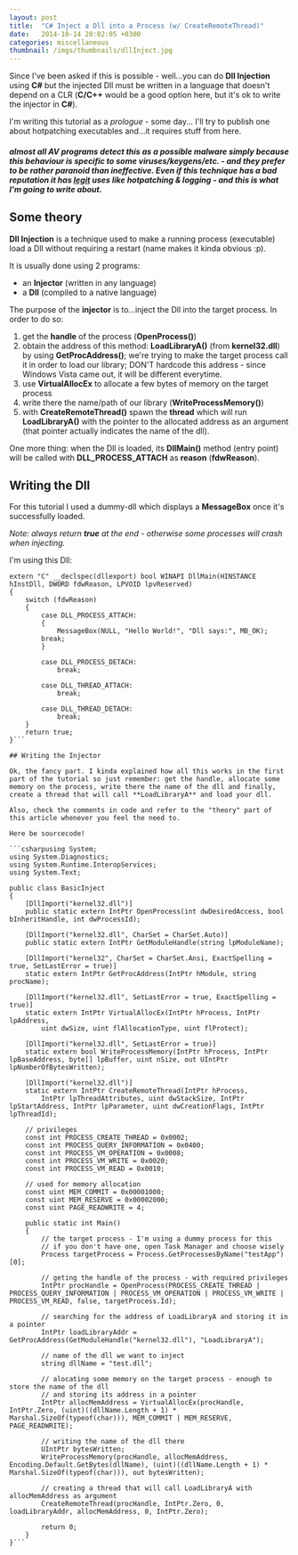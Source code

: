 ```yaml
---
layout: post
title:  "C# Inject a Dll into a Process (w/ CreateRemoteThread)"
date:   2014-10-14 20:02:05 +0300
categories: miscellaneous
thumbnail: /imgs/thumbnails/dllInject.jpg
---
```


Since I've been asked if this is possible - well...you can do **Dll Injection** using **C#** but the injected Dll must be written in a language that doesn't depend on a CLR (**C/C++** would be a good option here, but it's ok to write the injector in **C#**).

I'm writing this tutorial as a _prologue_ - some day... I'll try to publish one about hotpatching executables and...it requires stuff from here.

##### almost all AV programs detect this as a possible malware simply because this behaviour is specific to some viruses/keygens/etc. - and they prefer to be rather paranoid than ineffective. Even if this technique has a _bad reputation_ it has <u>legit</u> uses like hotpatching & logging - and this is what I'm going to write about.

## Some theory

**Dll Injection** is a technique used to make a running process (executable) load a Dll without requiring a restart (name makes it kinda obvious :p).

It is usually done using 2 programs:

*   an **Injector** (written in any language)
*   a **Dll** (compiled to a native language)

The purpose of the **injector** is to...inject the Dll into the target process.
In order to do so:

1.  get the **handle** of the process (**OpenProcess()**)
2.  obtain the address of this method: **LoadLibraryA()** (from **kernel32.dll**) by using **GetProcAddress()**; we're trying to make the target process call it in order to load our library; DON'T hardcode this address - since Windows Vista came out, it will be different everytime.
3.  use **VirtualAllocEx** to allocate a few bytes of memory on the target process
4.  write there the name/path of our library (**WriteProcessMemory()**)
5.  with **CreateRemoteThread()** spawn the **thread** which will run **LoadLibraryA()** with the pointer to the allocated address as an argument (that pointer actually indicates the name of the dll).

One more thing: when the Dll is loaded, its **DllMain()** method (entry point) will be called with **DLL_PROCESS_ATTACH** as **reason** (**fdwReason**).

## Writing the Dll

For this tutorial I used a dummy-dll which displays a **MessageBox** once it's successfully loaded.

_Note: always return **true** at the end - otherwise some processes will crash when injecting._

I'm using this Dll:

```c#include<Windows.h>
extern "C" __declspec(dllexport) bool WINAPI DllMain(HINSTANCE hInstDll, DWORD fdwReason, LPVOID lpvReserved)
{
    switch (fdwReason)
    {
        case DLL_PROCESS_ATTACH:
        {
            MessageBox(NULL, "Hello World!", "Dll says:", MB_OK);
	    break;
        }

        case DLL_PROCESS_DETACH:
            break;

        case DLL_THREAD_ATTACH:
            break;

        case DLL_THREAD_DETACH:
            break;
    }
    return true;
}```

## Writing the Injector

Ok, the fancy part. I kinda explained how all this works in the first part of the tutorial so just remember: get the handle, allocate some memory on the process, write there the name of the dll and finally, create a thread that will call **LoadLibraryA** and load your dll.

Also, check the comments in code and refer to the "theory" part of this article whenever you feel the need to.

Here be sourcecode!

```csharpusing System;
using System.Diagnostics;
using System.Runtime.InteropServices;
using System.Text;

public class BasicInject
{
    [DllImport("kernel32.dll")]
    public static extern IntPtr OpenProcess(int dwDesiredAccess, bool bInheritHandle, int dwProcessId);

    [DllImport("kernel32.dll", CharSet = CharSet.Auto)]
    public static extern IntPtr GetModuleHandle(string lpModuleName);

    [DllImport("kernel32", CharSet = CharSet.Ansi, ExactSpelling = true, SetLastError = true)]
    static extern IntPtr GetProcAddress(IntPtr hModule, string procName);

    [DllImport("kernel32.dll", SetLastError = true, ExactSpelling = true)]
    static extern IntPtr VirtualAllocEx(IntPtr hProcess, IntPtr lpAddress,
        uint dwSize, uint flAllocationType, uint flProtect);

    [DllImport("kernel32.dll", SetLastError = true)]
    static extern bool WriteProcessMemory(IntPtr hProcess, IntPtr lpBaseAddress, byte[] lpBuffer, uint nSize, out UIntPtr lpNumberOfBytesWritten);

    [DllImport("kernel32.dll")]
    static extern IntPtr CreateRemoteThread(IntPtr hProcess,
        IntPtr lpThreadAttributes, uint dwStackSize, IntPtr lpStartAddress, IntPtr lpParameter, uint dwCreationFlags, IntPtr lpThreadId);

    // privileges
    const int PROCESS_CREATE_THREAD = 0x0002;
    const int PROCESS_QUERY_INFORMATION = 0x0400;
    const int PROCESS_VM_OPERATION = 0x0008;
    const int PROCESS_VM_WRITE = 0x0020;
    const int PROCESS_VM_READ = 0x0010;

    // used for memory allocation
    const uint MEM_COMMIT = 0x00001000;
    const uint MEM_RESERVE = 0x00002000;
    const uint PAGE_READWRITE = 4;

    public static int Main()
    {
        // the target process - I'm using a dummy process for this
        // if you don't have one, open Task Manager and choose wisely
        Process targetProcess = Process.GetProcessesByName("testApp")[0];

        // geting the handle of the process - with required privileges
        IntPtr procHandle = OpenProcess(PROCESS_CREATE_THREAD | PROCESS_QUERY_INFORMATION | PROCESS_VM_OPERATION | PROCESS_VM_WRITE | PROCESS_VM_READ, false, targetProcess.Id);

        // searching for the address of LoadLibraryA and storing it in a pointer
        IntPtr loadLibraryAddr = GetProcAddress(GetModuleHandle("kernel32.dll"), "LoadLibraryA");

        // name of the dll we want to inject
        string dllName = "test.dll";

        // alocating some memory on the target process - enough to store the name of the dll
        // and storing its address in a pointer
        IntPtr allocMemAddress = VirtualAllocEx(procHandle, IntPtr.Zero, (uint)((dllName.Length + 1) * Marshal.SizeOf(typeof(char))), MEM_COMMIT | MEM_RESERVE, PAGE_READWRITE);

        // writing the name of the dll there
        UIntPtr bytesWritten;
        WriteProcessMemory(procHandle, allocMemAddress, Encoding.Default.GetBytes(dllName), (uint)((dllName.Length + 1) * Marshal.SizeOf(typeof(char))), out bytesWritten);

        // creating a thread that will call LoadLibraryA with allocMemAddress as argument
        CreateRemoteThread(procHandle, IntPtr.Zero, 0, loadLibraryAddr, allocMemAddress, 0, IntPtr.Zero);

        return 0;
    }
}```
